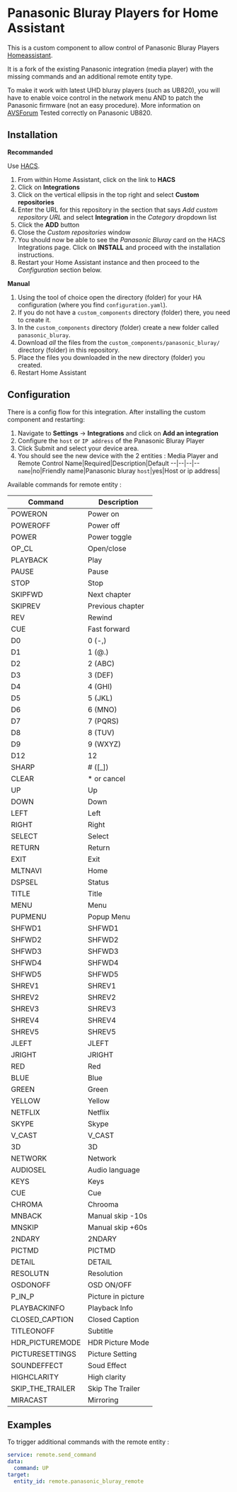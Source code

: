 # Panasonic Bluray Players for Home Assistant

This is a custom component to allow control of Panasonic Bluray Players [Homeassistant](https://home-assistant.io).

It is a fork of the existing Panasonic integration (media player) with the missing commands and an additional remote entity type.

To make it work with latest UHD bluray players (such as UB820), you will have to enable voice control in the network menu AND to patch the Panasonic firmware (not an easy procedure).
More information on [AVSForum](https://www.avforums.com/threads/lets-try-again-to-put-the-free-in-regionfreedom.2441584/post-31906429)
Tested correctly on Panasonic UB820.

## Installation 

**Recommanded**

Use [HACS](https://hacs.xyz/).
   1. From within Home Assistant, click on the link to **HACS**
   2. Click on **Integrations**
   3. Click on the vertical ellipsis in the top right and select **Custom repositories**
   4. Enter the URL for this repository in the section that says _Add custom repository URL_ and select **Integration** in the _Category_ dropdown list
   5. Click the **ADD** button
   6. Close the _Custom repositories_ window
   7. You should now be able to see the _Panasonic Bluray_ card on the HACS Integrations page. Click on **INSTALL** and proceed with the installation instructions.
   8. Restart your Home Assistant instance and then proceed to the _Configuration_ section below.

**Manual**

1. Using the tool of choice open the directory (folder) for your HA configuration (where you find `configuration.yaml`).
2. If you do not have a `custom_components` directory (folder) there, you need to create it.
3. In the `custom_components` directory (folder) create a new folder called `panasonic_bluray`.
4. Download _all_ the files from the `custom_components/panasonic_bluray/` directory (folder) in this repository.
5. Place the files you downloaded in the new directory (folder) you created.
6. Restart Home Assistant

## Configuration
There is a config flow for this integration. After installing the custom component and restarting:

1. Navigate to **Settings** -> **Integrations** and click on **Add an integration**
2. Configure the `host` or `IP address` of the Panasonic Bluray Player
3. Click Submit and select your device area.
4. You should see the new device with the 2 entities : Media Player and Remote Control
Name|Required|Description|Default
--|--|--|--
`name`|no|Friendly name|Panasonic bluray
`host`|yes|Host or ip address| 

Available commands for remote entity :

Command|Description
--|--
POWERON|Power on
POWEROFF|Power off
POWER|Power toggle
OP_CL|Open/close
PLAYBACK|Play
PAUSE|Pause
STOP|Stop
SKIPFWD|Next chapter
SKIPREV|Previous chapter
REV|Rewind
CUE|Fast forward
D0|0 (-,)
D1|1 (@.)
D2|2 (ABC)
D3|3 (DEF)
D4|4 (GHI)
D5|5 (JKL)
D6|6 (MNO)
D7|7 (PQRS)
D8|8 (TUV)
D9|9 (WXYZ)
D12|12
SHARP|# ([_])
CLEAR|* or cancel
UP|Up
DOWN|Down
LEFT|Left
RIGHT|Right
SELECT|Select
RETURN|Return
EXIT|Exit
MLTNAVI|Home
DSPSEL|Status
TITLE|Title
MENU|Menu
PUPMENU|Popup Menu
SHFWD1|SHFWD1
SHFWD2|SHFWD2
SHFWD3|SHFWD3
SHFWD4|SHFWD4
SHFWD5|SHFWD5
SHREV1|SHREV1
SHREV2|SHREV2
SHREV3|SHREV3
SHREV4|SHREV4
SHREV5|SHREV5
JLEFT|JLEFT
JRIGHT|JRIGHT
RED|Red
BLUE|Blue
GREEN|Green
YELLOW|Yellow
NETFLIX|Netflix
SKYPE|Skype
V_CAST|V_CAST
3D|3D
NETWORK|Network
AUDIOSEL|Audio language
KEYS|Keys
CUE|Cue
CHROMA|Chrooma
MNBACK|Manual skip -10s
MNSKIP|Manual skip +60s
2NDARY|2NDARY
PICTMD|PICTMD
DETAIL|DETAIL
RESOLUTN|Resolution
OSDONOFF|OSD ON/OFF
P_IN_P|Picture in picture
PLAYBACKINFO|Playback Info	 
CLOSED_CAPTION|Closed Caption
TITLEONOFF|Subtitle
HDR_PICTUREMODE|HDR Picture Mode
PICTURESETTINGS|Picture Setting
SOUNDEFFECT|Soud Effect
HIGHCLARITY|High clarity
SKIP_THE_TRAILER|Skip The Trailer
MIRACAST|Mirroring


## Examples
To trigger additional commands with the remote entity :
```yaml
service: remote.send_command
data:
  command: UP
target:
  entity_id: remote.panasonic_bluray_remote
```
